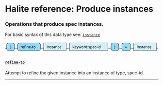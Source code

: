 <!---
  This markdown file was generated. Do not edit.
  -->

# Halite reference: Produce instances

### <a name="instance-out"></a>Operations that produce spec instances.

For basic syntax of this data type see: [`instance`](halite-basic-syntax-reference.md#instance)

!["instance-out"](./halite-bnf-diagrams/instance-out.svg)

#### [`refine-to`](halite-full-reference.md#refine-to)

Attempt to refine the given instance into an instance of type, spec-id.

---
